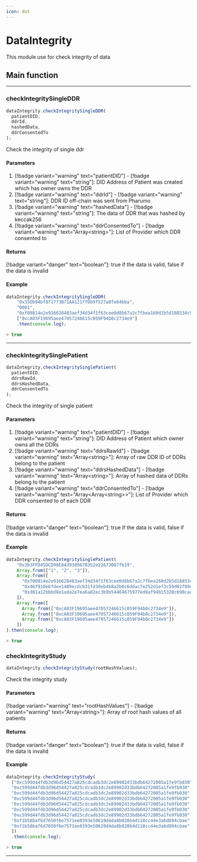 ```yaml
---
icon: dot
---
```


# DataIntegrity

This module use for check integrity of data

## Main function

---

### checkIntegritySingleDDR

```ts
dataIntegrity.checkIntegritySingleDDR(
  patientDID,
  ddrId,
  hashedData,
  ddrConsentedTo
);
```

Check the integrity of single ddr

#### Parameters

1. [!badge variant="warning" text="patientDID"] - [!badge variant="warning" text="string"]: DID Address of Patient was created which has owner owns the DDR
2. [!badge variant="warning" text="ddrId"] - [!badge variant="warning" text="string"]: DDR ID off-chain was sent from Pharumo
3. [!badge variant="warning" text="hashedData"] - [!badge variant="warning" text="string"]: The data of DDR that was hashed by keccak256
4. [!badge variant="warning" text="ddrConsentedTo"] - [!badge variant="warning" text="Array\<string>"]: List of Provider which DDR consented to

#### Returns

[!badge variant="danger" text="boolean"]: true if the data is valid, false if the data is invalid

#### Example

```ts
dataIntegrity.checkIntegritySingleDDR(
    "0x35Db94bf8f1773B71AA121ffDb9f527a0fe64bba",
    "0001",
    "0xf00814e2e916628483aef34d34f1f63cee0d8b67a2c7fbea160d2b5d188534c9"),
    ["0xcA03F19695aee47057246615c059F94b0c2734e9"]
    .then(console.log);

> true
```

---

### checkIntegritySinglePatient

```ts
dataIntegrity.checkIntegritySinglePatient(
  patientDID,
  ddrsRawId,
  ddrsHashedData,
  ddrConsentedTo
);
```

Check the integrity of single patient

#### Parameters

1. [!badge variant="warning" text="patientDID"] - [!badge variant="warning" text="string"]: DID Address of Patient which owner owns all the DDRs
2. [!badge variant="warning" text="ddrsRawId"] - [!badge variant="warning" text="Array\<string>"]: Array of raw DDR ID of DDRs belong to the patient
3. [!badge variant="warning" text="ddrsHashedData"] - [!badge variant="warning" text="Array\<string>"]: Array of hashed data of DDRs belong to the patient
4. [!badge variant="warning" text="ddrConsentedTo"] - [!badge variant="warning" text="Array\<Array\<string>>"]: List of Provider which DDR consented to of each DDR

#### Returns

[!badge variant="danger" text="boolean"]: true if the data is valid, false if the data is invalid

#### Example

```ts
dataIntegrity.checkIntegritySinglePatient(
    "0x3b3FFD45DCD98E843938967B352e22673007fb19",
    Array.from(["1", "2", "3"]),
    Array.from([
      "0xf00814e2e916628483aef34d34f1f63cee0d8b67a2c7fbea160d2b5d188534c9",
      "0x46f910e6fdee1489ecdcb31fd30eb4b8a2b0c6ddac7e252d1ef3c59d02f09c5e",
      "0xd81a12bbbd8e1ada2e7ea6a82ec3b9b54464675977ed8af94b15320c698cac6d",
    ]),
    Array.from([
      Array.from(["0xcA03F19695aee47057246615c059F94b0c2734e9"]),
      Array.from(["0xcA03F19695aee47057246615c059F94b0c2734e9"]),
      Array.from(["0xcA03F19695aee47057246615c059F94b0c2734e9"])
    ])
).then(console.log);

> true
```

### checkIntegrityStudy

```ts
dataIntegrity.checkIntegrityStudy(rootHashValues);
```

Check the integrity study

#### Parameters

[!badge variant="warning" text="rootHashValues"] - [!badge variant="warning" text="Array\<string>"]: Array of root hash values of all patients

#### Returns

[!badge variant="danger" text="boolean"]: true if the data is valid, false if the data is invalid

#### Example

```ts
dataIntegrity.checkIntegrityStudy(
  ["0xc599d44fdb3d96d54427a825cdcadb3dc2e89902d33bdb64272005a1fe9fb030",  // This is just example, data can be alike
  "0xc599d44fdb3d96d54427a825cdcadb3dc2e89902d33bdb64272005a1fe9fb030",
  "0xc599d44fdb3d96d54427a825cdcadb3dc2e89902d33bdb64272005a1fe9fb030",
  "0xc599d44fdb3d96d54427a825cdcadb3dc2e89902d33bdb64272005a1fe9fb030",
  "0xc599d44fdb3d96d54427a825cdcadb3dc2e89902d33bdb64272005a1fe9fb030",
  "0xc599d44fdb3d96d54427a825cdcadb3dc2e89902d33bdb64272005a1fe9fb030",
  "0xc599d44fdb3d96d54427a825cdcadb3dc2e89902d33bdb64272005a1fe9fb030",
  "0xf1b58baf6d7650f6e7571ee0393e50619d4da8b02864d118cc44e3a6d894cbae",
  "0xf1b58baf6d7650f6e7571ee0393e50619d4da8b02864d118cc44e3a6d894cbae",
  ])
  .then(console.log);

> true
```

---
